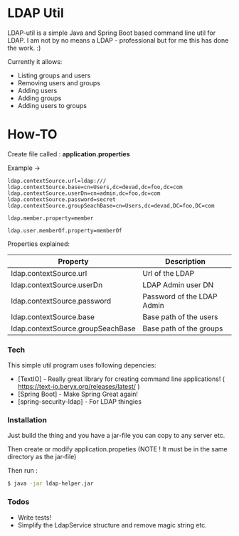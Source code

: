 # LDAP Util



LDAP-util is a simple Java and Spring Boot based command line util for LDAP. I am not by no means a LDAP - professional but for me this has done the work. :) 

Currently it allows:

- Listing groups and users
- Removing users and groups
- Adding users
- Adding groups
- Adding users to groups

# How-TO

Create file called : **application.properties**

Example ->
```properties   
ldap.contextSource.url=ldap:///
ldap.contextSource.base=cn=Users,dc=devad,dc=foo,dc=com
ldap.contextSource.userDn=cn=admin,dc=foo,dc=com
ldap.contextSource.password=secret
ldap.contextSource.groupSeachBase=cn=Users,dc=devad,DC=foo,DC=com

ldap.member.property=member

ldap.user.memberOf.property=memberOf
```
Properties explained:

| Property | Description |
| ------ | ------ |
| ldap.contextSource.url | Url of the LDAP|
| ldap.contextSource.userDn | LDAP Admin user DN |
| ldap.contextSource.password | Password of the LDAP Admin |
| ldap.contextSource.base | Base path of the users |
| ldap.contextSource.groupSeachBase | Base path of the groups |

### Tech

This simple util program uses following depencies:

* [TextIO] - Really great library for creating command line applications! ( https://text-io.beryx.org/releases/latest/ )
* [Spring Boot] - Make Spring Great again!
* [spring-security-ldap] - For LDAP thingies


### Installation

Just build the thing and you have a jar-file you can copy to any server etc. 

Then create or modify application.propeties (NOTE ! It must be in the same directory as the jar-file)

Then run :

```sh
$ java -jar ldap-helper.jar
```

### Todos

 - Write tests!
 - Simplify the LdapService structure and remove magic string etc.




